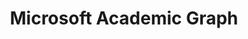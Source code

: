 ---
layout: default
citation: 'Arnab Sinha, Zhihong Shen, Yang Song, Hao Ma, Darrin Eide, Bo-June (Paul)
  Hsu, and Kuansan Wang. 2015. An Overview of Microsoft Academic Service (MA) and
  Applications. In Proceedings of the 24th International Conference on World Wide
  Web (WWW ''15 Companion). ACM, New York, NY, USA, 243-246. DOI=http://dx.doi.org/10.1145/2740908.2742839      K.
  Wang et al., “A Review of Microsoft Academic Services for Science of Science Studies”,
  Frontiers in Big Data, 2019, doi: 10.3389/fdata.2019.00045'
contributors: Arnab Sinha, Zhihong Shen, Yang Song, Hao Ma, Darrin Eide, Bo-June (Paul)
  Hsu, and Kuansan Wang.
cost: None
description: 'The Microsoft Academic Graph is a heterogeneous graph containing scientific
  publication records, citation relationships between those publications, as well
  as authors, institutions, journals, conferences, and fields of study. '
last_edit: Thu, 02 Dec 2021 11:54:52 GMT
location: https://academic.microsoft.com/home
maintained_by: Currently in transition
record_creation_timestamp: 11/29/2020 17:20:46
shortname: mag
tags:
- citation
- scholarly literature
terms_of_use: ODC-BY
title: Microsoft Academic Graph
uuid: 9c4124ed-5337-4b36-a1c9-7cf256a3384b
---